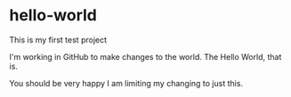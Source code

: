 # hello-world
This is my first test project

I'm working in GitHub to make changes to the world. The Hello World, that is.

You should be very happy I am limiting my changing to just this. 
